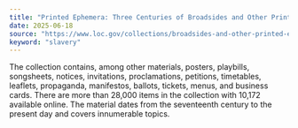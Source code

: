 ```yaml
---
title: "Printed Ephemera: Three Centuries of Broadsides and Other Printed Ephemera"
date: 2025-06-18
source: "https://www.loc.gov/collections/broadsides-and-other-printed-ephemera/about-this-collection/"
keyword: "slavery"
---
```


The collection contains, among other materials, posters, playbills, songsheets, notices, invitations, proclamations, petitions, timetables, leaflets, propaganda, manifestos, ballots, tickets, menus, and business cards. There are more than 28,000 items in the collection with 10,172 available online. The material dates from the seventeenth century to the present day and covers innumerable topics.

